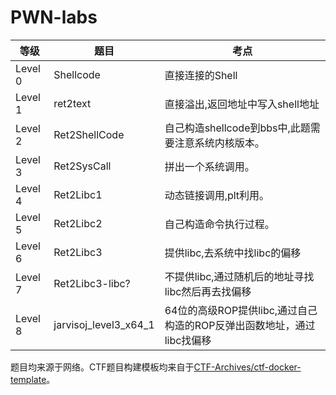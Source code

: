 # PWN-labs

| 等级    | 题目                  | 考点                                                                  |
| ------- | --------------------- | --------------------------------------------------------------------- |
| Level 0 | Shellcode             | 直接连接的Shell                                                       |
| Level 1 | ret2text              | 直接溢出,返回地址中写入shell地址                                      |
| Level 2 | Ret2ShellCode         | 自己构造shellcode到bbs中,此题需要注意系统内核版本。                   |
| Level 3 | Ret2SysCall           | 拼出一个系统调用。                                                    |
| Level 4 | Ret2Libc1             | 动态链接调用,plt利用。                                                |
| Level 5 | Ret2Libc2             | 自己构造命令执行过程。                                                |
| Level 6 | Ret2Libc3             | 提供libc,去系统中找libc的偏移                                         |
| Level 7 | Ret2Libc3-libc?       | 不提供libc,通过随机后的地址寻找libc然后再去找偏移                     |
| Level 8 | jarvisoj_level3_x64_1 | 64位的高级ROP提供libc,通过自己构造的ROP反弹出函数地址，通过libc找偏移 |


题目均来源于网络。CTF题目构建模板均来自于[CTF-Archives/ctf-docker-template](https://github.com/CTF-Archives/ctf-docker-template)。